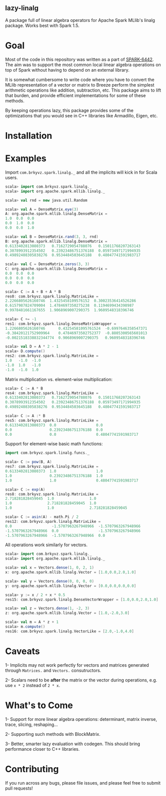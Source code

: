 lazy-linalg
-----------

A package full of linear algebra operators for Apache Spark MLlib's linalg package.
Works best with Spark 1.5.

Goal
====

Most of the code in this repository was written as a part of
[SPARK-6442](https://issues.apache.org/jira/browse/SPARK-6442). The aim was to support the most
common local linear algebra operations on top of Spark without having to depend on an external
library.

It is somewhat cumbersome to write code where you have to convert the MLlib representation of a
vector or matrix to Breeze perform the simplest arithmetic operations like addition, subtraction, etc.
This package aims to lift that burden, and provide efficient implementations for some of these methods.

By keeping operations lazy, this package provides some of the optimizations that you would see
in C++ libraries like Armadillo, Eigen, etc.

Installation
============



Examples
========

Import `com.brkyvz.spark.linalg._` and all the implicits will kick in for Scala users.

```scala
scala> import com.brkyvz.spark.linalg._
scala> import org.apache.spark.mllib.linalg._

scala> val rnd = new java.util.Random

scala> val A = DenseMatrix.eye(3)
A: org.apache.spark.mllib.linalg.DenseMatrix =
1.0  0.0  0.0
0.0  1.0  0.0
0.0  0.0  1.0

scala> val B = DenseMatrix.rand(3, 3, rnd)
B: org.apache.spark.mllib.linalg.DenseMatrix =
0.6133402813080373   0.7162729054788076   0.15011768207263143
0.3078993912354502   0.23923486751376188  0.05973497171994935
0.49892408305838276  0.9534484503645188   0.48047741591983717

scala> val C = DenseMatrix.zeros(3, 3)
C: org.apache.spark.mllib.linalg.DenseMatrix =
0.0  0.0  0.0
0.0  0.0  0.0
0.0  0.0  0.0

scala> C := A + B + A * B
res0: com.brkyvz.spark.linalg.MatrixLike =
2.2266805626160746  1.4325458109576152  0.30023536414526286
0.6157987824709004  1.4784697350275238  0.1194699434398987
0.9978481661167655  1.9068969007290375  1.9609548318396746

scala> C += -1
res1: com.brkyvz.spark.linalg.DenseMatrixWrapper =
1.2266805626160746      0.43254581095761524  -0.6997646358547371
-0.38420121752909964    0.47846973502752377  -0.8805300565601013
-0.0021518338832344774  0.9068969007290375   0.9609548318396746

scala> val D = A * 2 - 1
scala> D.compute()
res2: com.brkyvz.spark.linalg.MatrixLike =
1.0   -1.0  -1.0
-1.0  1.0   -1.0
-1.0  -1.0  1.0
```

Matrix multiplication vs. element-wise multiplication:

```scala
scala> C := A * B
res4: com.brkyvz.spark.linalg.MatrixLike =
0.6133402813080373   0.7162729054788076   0.15011768207263143
0.3078993912354502   0.23923486751376188  0.05973497171994935
0.49892408305838276  0.9534484503645188   0.48047741591983717

scala> C := A :* B
res5: com.brkyvz.spark.linalg.MatrixLike =
0.6133402813080373  0.0                  0.0
0.0                 0.23923486751376188  0.0
0.0                 0.0                  0.48047741591983717
```

Support for element-wise basic math functions:

```scala
import com.brkyvz.spark.linalg.funcs._

scala> C := pow(B, A)
res7: com.brkyvz.spark.linalg.MatrixLike =
0.6133402813080373  1.0                  1.0
1.0                 0.23923486751376188  1.0
1.0                 1.0                  0.48047741591983717

scala> C := exp(A)
res8: com.brkyvz.spark.linalg.MatrixLike =
2.718281828459045  1.0                1.0
1.0                2.718281828459045  1.0
1.0                1.0                2.718281828459045

scala> C := asin(A) - math.Pi / 2
res12: com.brkyvz.spark.linalg.MatrixLike =
0.0                  -1.5707963267948966  -1.5707963267948966
-1.5707963267948966  0.0                  -1.5707963267948966
-1.5707963267948966  -1.5707963267948966  0.0
```

All operations work similarly for vectors.

```scala
scala> import com.brkyvz.spark.linalg._
scala> import org.apache.spark.mllib.linalg._

scala> val x = Vectors.dense(1, 0, 2, 1)
x: org.apache.spark.mllib.linalg.Vector = [1.0,0.0,2.0,1.0]

scala> val y = Vectors.dense(0, 0, 0, 0)
y: org.apache.spark.mllib.linalg.Vector = [0.0,0.0,0.0,0.0]

scala> y := x / 2 + x * 0.5
res15: com.brkyvz.spark.linalg.DenseVectorWrapper = [1.0,0.0,2.0,1.0]

scala> val z = Vectors.dense(1, -2, 3)
z: org.apache.spark.mllib.linalg.Vector = [1.0,-2.0,3.0]

scala> val m = A * z + 1
scala> m.compute()
res16: com.brkyvz.spark.linalg.VectorLike = [2.0,-1.0,4.0]
```

Caveats
=======

1- Implicits may not work perfectly for vectors and matrices generated through `Matrices.` and
`Vectors.` consutructors.

2- Scalars need to be **after** the matrix or the vector during operations, e.g. use `x * 2` instead
 of `2 * x`.

What's to Come
==============

1- Support for more linear algebra operations: determinant, matrix inverse, trace, slicing, 
reshaping...

2- Supporting such methods with BlockMatrix.

3- Better, smarter lazy evaluation with codegen. This should bring performance closer to C++
 libraries.


Contributing
============

If you run across any bugs, please file issues, and please feel free to submit pull requests!


